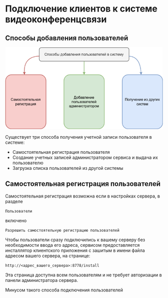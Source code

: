 # Подключение клиентов к системе видеоконференцсвязи

## Способы добавления пользователей

<img src="../../img/client_connect1.png">

Существует три способа получения учетной записи пользователя в системе:
 
 - Самостоятельная регистрация пользователя
 - Создание учетных записей администратором сервиса и выдача их пользователю
 - Загрузка списка пользователей из другой системы

## Самостоятельная регистрация пользователей
Самостоятельная регистрация возможна если в настройках сервера, в разделе 

    Пользователи
    
включено 

    Разрешить самостоятельную регистрацию пользователей

Чтобы пользователи сразу подключились к вашему серверу без необходимости ввода его адреса,
сервисом предоставляется инсталлятор клиентского приложения с зашитым в имени файла адресом вашего 
сервера, на странице:

    http://<адрес_вашего_сервера>:8778/install

Эта страница доступна всем пользователям и не требует авторизации в панели администратора сервера.

Минусом такого способа подключения пользователей
